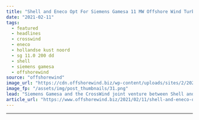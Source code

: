 ```yaml
---
title: "Shell and Eneco Opt For Siemens Gamesa 11 MW Offshore Wind Turbines"
date: "2021-02-11"
tags: 
  - featured
  - headlines
  - crosswind
  - eneco
  - hollandse kust noord
  - sg 11.0 200 dd
  - shell
  - siemens gamesa
  - offshorewind
source: "offshorewind"
image_url: "https://cdn.offshorewind.biz/wp-content/uploads/sites/2/2021/02/11123006/Shell-and-Eneco-Opt-For-Siemens-Gamesa-11-MW-Offshore-Wind-Turbines.png"
image_fp: "/assets/img/post_thumbnails/31.png"
lead: "Siemens Gamesa and the CrossWind joint venture between Shell and Eneco have executed the"
article_url: "https://www.offshorewind.biz/2021/02/11/shell-and-eneco-opt-for-siemens-gamesa-11-mw-offshore-wind-turbines/"
---
```


---
